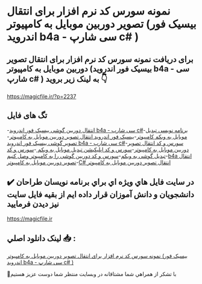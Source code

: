 # نمونه سورس کد نرم افزار برای انتقال تصویر دوربین موبایل به کامپیوتر (بیسیک فور اندروید b4a - سی شارپ c# )

## برای دریافت نمونه سورس کد نرم افزار برای انتقال تصویر دوربین موبایل به کامپیوتر (بیسیک فور اندروید b4a - سی شارپ c# ) به لینک زیر بروید 👇

https://magicfile.ir/?p=2237

## تگ های فایل

-[انتقال دوربین گوشی بیسیک فور اندروید b4a - سی شارپ c#](https://magicfile.ir/product/%d9%86%d9%85%d9%88%d9%86%d9%87-%d8%b3%d9%88%d8%b1%d8%b3-%d9%88-%da%a9%d8%af-%d9%86%d8%b1%d9%85-%d8%a7%d9%81%d8%b2%d8%a7%d8%b1-%d8%a8%d8%b1%d8%a7%db%8c-%d8%a7%d9%86%d8%aa%d9%82%d8%a7%d9%84-%d8%aa%d8%b5%d9%88%db%8c%d8%b1-%d8%af%d9%88%d8%b1%d8%a8%db%8c%d9%86-%d9%85%d9%88%d8%a8%d8%a7%db%8c%d9%84-%d8%a8%d9%87-%da%a9%d8%a7%d9%85%d9%be%db%8c%d9%88%d8%aa%d8%b1/)-[برنامه نویسی تبدیل موبایل به وبکم کامپیوتر](https://magicfile.ir/product/%d9%86%d9%85%d9%88%d9%86%d9%87-%d8%b3%d9%88%d8%b1%d8%b3-%d9%88-%da%a9%d8%af-%d9%86%d8%b1%d9%85-%d8%a7%d9%81%d8%b2%d8%a7%d8%b1-%d8%a8%d8%b1%d8%a7%db%8c-%d8%a7%d9%86%d8%aa%d9%82%d8%a7%d9%84-%d8%aa%d8%b5%d9%88%db%8c%d8%b1-%d8%af%d9%88%d8%b1%d8%a8%db%8c%d9%86-%d9%85%d9%88%d8%a8%d8%a7%db%8c%d9%84-%d8%a8%d9%87-%da%a9%d8%a7%d9%85%d9%be%db%8c%d9%88%d8%aa%d8%b1/)-[بیسیک فور اندروید انتقال تصویر دوربین موبایل به کامپیوتر](https://magicfile.ir/product/%d9%86%d9%85%d9%88%d9%86%d9%87-%d8%b3%d9%88%d8%b1%d8%b3-%d9%88-%da%a9%d8%af-%d9%86%d8%b1%d9%85-%d8%a7%d9%81%d8%b2%d8%a7%d8%b1-%d8%a8%d8%b1%d8%a7%db%8c-%d8%a7%d9%86%d8%aa%d9%82%d8%a7%d9%84-%d8%aa%d8%b5%d9%88%db%8c%d8%b1-%d8%af%d9%88%d8%b1%d8%a8%db%8c%d9%86-%d9%85%d9%88%d8%a8%d8%a7%db%8c%d9%84-%d8%a8%d9%87-%da%a9%d8%a7%d9%85%d9%be%db%8c%d9%88%d8%aa%d8%b1/)-[تصویر گوشی بیسیک فور اندروید b4a - سی شارپ c#](https://magicfile.ir/product/%d9%86%d9%85%d9%88%d9%86%d9%87-%d8%b3%d9%88%d8%b1%d8%b3-%d9%88-%da%a9%d8%af-%d9%86%d8%b1%d9%85-%d8%a7%d9%81%d8%b2%d8%a7%d8%b1-%d8%a8%d8%b1%d8%a7%db%8c-%d8%a7%d9%86%d8%aa%d9%82%d8%a7%d9%84-%d8%aa%d8%b5%d9%88%db%8c%d8%b1-%d8%af%d9%88%d8%b1%d8%a8%db%8c%d9%86-%d9%85%d9%88%d8%a8%d8%a7%db%8c%d9%84-%d8%a8%d9%87-%da%a9%d8%a7%d9%85%d9%be%db%8c%d9%88%d8%aa%d8%b1/)-[سورس و کد انتقال تصویر دوربین موبایل به کامپیوتر](https://magicfile.ir/product/%d9%86%d9%85%d9%88%d9%86%d9%87-%d8%b3%d9%88%d8%b1%d8%b3-%d9%88-%da%a9%d8%af-%d9%86%d8%b1%d9%85-%d8%a7%d9%81%d8%b2%d8%a7%d8%b1-%d8%a8%d8%b1%d8%a7%db%8c-%d8%a7%d9%86%d8%aa%d9%82%d8%a7%d9%84-%d8%aa%d8%b5%d9%88%db%8c%d8%b1-%d8%af%d9%88%d8%b1%d8%a8%db%8c%d9%86-%d9%85%d9%88%d8%a8%d8%a7%db%8c%d9%84-%d8%a8%d9%87-%da%a9%d8%a7%d9%85%d9%be%db%8c%d9%88%d8%aa%d8%b1/)-[سورس و کد اپلیکیشن تبدیل موبایل به وبکم ](https://magicfile.ir/product/%d9%86%d9%85%d9%88%d9%86%d9%87-%d8%b3%d9%88%d8%b1%d8%b3-%d9%88-%da%a9%d8%af-%d9%86%d8%b1%d9%85-%d8%a7%d9%81%d8%b2%d8%a7%d8%b1-%d8%a8%d8%b1%d8%a7%db%8c-%d8%a7%d9%86%d8%aa%d9%82%d8%a7%d9%84-%d8%aa%d8%b5%d9%88%db%8c%d8%b1-%d8%af%d9%88%d8%b1%d8%a8%db%8c%d9%86-%d9%85%d9%88%d8%a8%d8%a7%db%8c%d9%84-%d8%a8%d9%87-%da%a9%d8%a7%d9%85%d9%be%db%8c%d9%88%d8%aa%d8%b1/)-[سورس و کد تبدیل گوشی به وبکم](https://magicfile.ir/product/%d9%86%d9%85%d9%88%d9%86%d9%87-%d8%b3%d9%88%d8%b1%d8%b3-%d9%88-%da%a9%d8%af-%d9%86%d8%b1%d9%85-%d8%a7%d9%81%d8%b2%d8%a7%d8%b1-%d8%a8%d8%b1%d8%a7%db%8c-%d8%a7%d9%86%d8%aa%d9%82%d8%a7%d9%84-%d8%aa%d8%b5%d9%88%db%8c%d8%b1-%d8%af%d9%88%d8%b1%d8%a8%db%8c%d9%86-%d9%85%d9%88%d8%a8%d8%a7%db%8c%d9%84-%d8%a8%d9%87-%da%a9%d8%a7%d9%85%d9%be%db%8c%d9%88%d8%aa%d8%b1/)-[سورس و کد  دوربین گوشی را به کامپیوتر وصل کنیم](https://magicfile.ir/product/%d9%86%d9%85%d9%88%d9%86%d9%87-%d8%b3%d9%88%d8%b1%d8%b3-%d9%88-%da%a9%d8%af-%d9%86%d8%b1%d9%85-%d8%a7%d9%81%d8%b2%d8%a7%d8%b1-%d8%a8%d8%b1%d8%a7%db%8c-%d8%a7%d9%86%d8%aa%d9%82%d8%a7%d9%84-%d8%aa%d8%b5%d9%88%db%8c%d8%b1-%d8%af%d9%88%d8%b1%d8%a8%db%8c%d9%86-%d9%85%d9%88%d8%a8%d8%a7%db%8c%d9%84-%d8%a8%d9%87-%da%a9%d8%a7%d9%85%d9%be%db%8c%d9%88%d8%aa%d8%b1/)-[b4a انتقال تصویر دوربین موبایل به کامپیوتر](https://magicfile.ir/product/%d9%86%d9%85%d9%88%d9%86%d9%87-%d8%b3%d9%88%d8%b1%d8%b3-%d9%88-%da%a9%d8%af-%d9%86%d8%b1%d9%85-%d8%a7%d9%81%d8%b2%d8%a7%d8%b1-%d8%a8%d8%b1%d8%a7%db%8c-%d8%a7%d9%86%d8%aa%d9%82%d8%a7%d9%84-%d8%aa%d8%b5%d9%88%db%8c%d8%b1-%d8%af%d9%88%d8%b1%d8%a8%db%8c%d9%86-%d9%85%d9%88%d8%a8%d8%a7%db%8c%d9%84-%d8%a8%d9%87-%da%a9%d8%a7%d9%85%d9%be%db%8c%d9%88%d8%aa%d8%b1/)-[C# انتقال تصویر دوربین موبایل به کامپیوتر](https://magicfile.ir/product/%d9%86%d9%85%d9%88%d9%86%d9%87-%d8%b3%d9%88%d8%b1%d8%b3-%d9%88-%da%a9%d8%af-%d9%86%d8%b1%d9%85-%d8%a7%d9%81%d8%b2%d8%a7%d8%b1-%d8%a8%d8%b1%d8%a7%db%8c-%d8%a7%d9%86%d8%aa%d9%82%d8%a7%d9%84-%d8%aa%d8%b5%d9%88%db%8c%d8%b1-%d8%af%d9%88%d8%b1%d8%a8%db%8c%d9%86-%d9%85%d9%88%d8%a8%d8%a7%db%8c%d9%84-%d8%a8%d9%87-%da%a9%d8%a7%d9%85%d9%be%db%8c%d9%88%d8%aa%d8%b1/)

## ✔️ در سايت فايل هاي ويژه اي براي برنامه نويسان طراحان دانشجويان و دانش آموزان قرار داده ايم از بقيه فايل سايت نيز ديدن فرماييد

https://magicfile.ir


## لينک دانلود اصلي 📥 :

[نمونه سورس کد نرم افزار برای انتقال تصویر دوربین موبایل به کامپیوتر (بیسیک فور اندروید b4a - سی شارپ c# )](https://magicfile.ir/product/%d9%86%d9%85%d9%88%d9%86%d9%87-%d8%b3%d9%88%d8%b1%d8%b3-%d9%88-%da%a9%d8%af-%d9%86%d8%b1%d9%85-%d8%a7%d9%81%d8%b2%d8%a7%d8%b1-%d8%a8%d8%b1%d8%a7%db%8c-%d8%a7%d9%86%d8%aa%d9%82%d8%a7%d9%84-%d8%aa%d8%b5%d9%88%db%8c%d8%b1-%d8%af%d9%88%d8%b1%d8%a8%db%8c%d9%86-%d9%85%d9%88%d8%a8%d8%a7%db%8c%d9%84-%d8%a8%d9%87-%da%a9%d8%a7%d9%85%d9%be%db%8c%d9%88%d8%aa%d8%b1/) 


🙏با تشکر از همراهي شما مشتاقانه در وبسایت منتظر شما دوست عزیز هستیم

